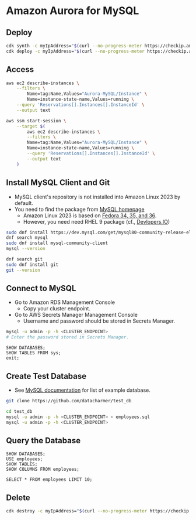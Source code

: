 # Amazon Aurora for MySQL

## Deploy

```sh
cdk synth -c myIpAddress="$(curl --no-progress-meter https://checkip.amazonaws.com/)/32"
cdk deploy -c myIpAddress="$(curl --no-progress-meter https://checkip.amazonaws.com/)/32"
```

## Access

```sh
aws ec2 describe-instances \
    --filters \
        Name=tag:Name,Values="Aurora-MySQL/Instance" \
        Name=instance-state-name,Values=running \
    --query 'Reservations[].Instances[].InstanceId' \
    --output text

aws ssm start-session \
    --target $(
        aws ec2 describe-instances \
        --filters \
        Name=tag:Name,Values="Aurora-MySQL/Instance" \
        Name=instance-state-name,Values=running \
        --query 'Reservations[].Instances[].InstanceId' \
        --output text
    )
```

## Install MySQL Client and Git

* MySQL client's repository is not installed into Amazon Linux 2023 by default.
* You need to find the package from [MySQL homepage](https://dev.mysql.com/downloads/repo/yum/)
    * Amazon Linux 2023 is based on [Fedora 34, 35, and 36](https://docs.aws.amazon.com/linux/al2023/ug/relationship-to-fedora.html).
    * However, you need need RHEL 9 package (cf., [Devlopers.IO](https://dev.classmethod.jp/articles/install-mysql-client-to-amazon-linux-2023/))

```sh
sudo dnf install https://dev.mysql.com/get/mysql80-community-release-el9-1.noarch.rpm
dnf search mysql
sudo dnf install mysql-community-client
mysql --version

dnf search git
sudo dnf install git
git --version
```

## Connect to MySQL

* Go to Amazon RDS Management Console
    * Copy your cluster endpoint.
* Go to AWS Secrets Manager Management Console
    * Username and password should be stored in Secrets Manager.

```sh
mysql -u admin -p -h <CLUSTER_ENDPOINT>
# Enter the password stored in Secrets Manager.
```

```mysql
SHOW DATABASES;
SHOW TABLES FROM sys;
exit;
```

## Create Test Database

* See [MySQL documentation](https://dev.mysql.com/doc/index-other.html) for list of example database.

```sh
git clone https://github.com/datacharmer/test_db

cd test_db
mysql -u admin -p -h <CLUSTER_ENDPOINT> < employees.sql
mysql -u admin -p -h <CLUSTER_ENDPOINT>
```

## Query the Database

```mysql
SHOW DATABASES;
USE employees;
SHOW TABLES;
SHOW COLUMNS FROM employees;

SELECT * FROM employees LIMIT 10;
```

## Delete

```sh
cdk destroy -c myIpAddress="$(curl --no-progress-meter https://checkip.amazonaws.com/)/32"
```
